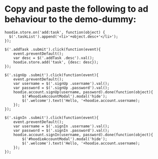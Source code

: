 # Copy and paste the following to ad behaviour to the demo-dummy:


    hoodie.store.on('add:task', function(object) {
      $('.taskList').append('<li>'+object.desc+'</li>');
    });

    $('.addTask .submit').click(function(event){
        event.preventDefault();
        var desc = $('.addTask .desc').val();
        hoodie.store.add('task', {desc: desc});
    });

    $('.signUp .submit').click(function(event){
        event.preventDefault();
        var username = $('.signUp .username').val();
        var password = $('.signUp .password').val();
        hoodie.account.signUp(username, password).done(function(object){
            $('#hoodieAccountModal').modal('hide');
            $('.welcome').text('Hello, '+hoodie.account.username);
        });
    });

    $('.signIn .submit').click(function(event){
        event.preventDefault();
        var username = $('.signIn .username').val();
        var password = $('.signIn .password').val();
        hoodie.account.signIn(username, password).done(function(object){
            $('#hoodieAccountModal').modal('hide');
            $('.welcome').text('Hello, '+hoodie.account.username);
        });
    });


